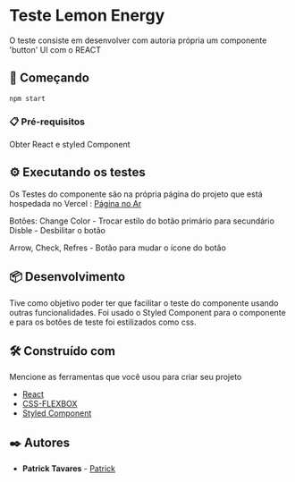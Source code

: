 # Teste Lemon Energy

O teste consiste em desenvolver com autoria própria um componente 'button' UI com o REACT
## 🚀 Começando


```
npm start
```

### 📋 Pré-requisitos

Obter React e styled Component


## ⚙️ Executando os testes

Os Testes do componente são na própria página do projeto que está hospedada no Vercel : [Página no Ar](https://teste-lemon-energia-i5hzs8rnw-patricktav.vercel.app/) 

Botões:
Change Color - Trocar estilo do botão primário para secundário 
Disble  - Desbilitar o botão

Arrow, Check, Refres - Botão para mudar o ícone do botão


## 📦 Desenvolvimento
Tive como objetivo poder ter que facilitar o teste do componente usando outras funcionalidades. Foi usado o Styled Component para o componente e para os botões de teste foi estilizados como css.


## 🛠️ Construído com

Mencione as ferramentas que você usou para criar seu projeto

* [React](https://pt-br.reactjs.org/)
* [CSS-FLEXBOX](https://developer.mozilla.org/pt-BR/docs/Web/CSS) 
* [Styled Component](https://styled-components.com/) 

 

## ✒️ Autores



* **Patrick Tavares**  - [Patrick](https://github.com/PatrickTav)



